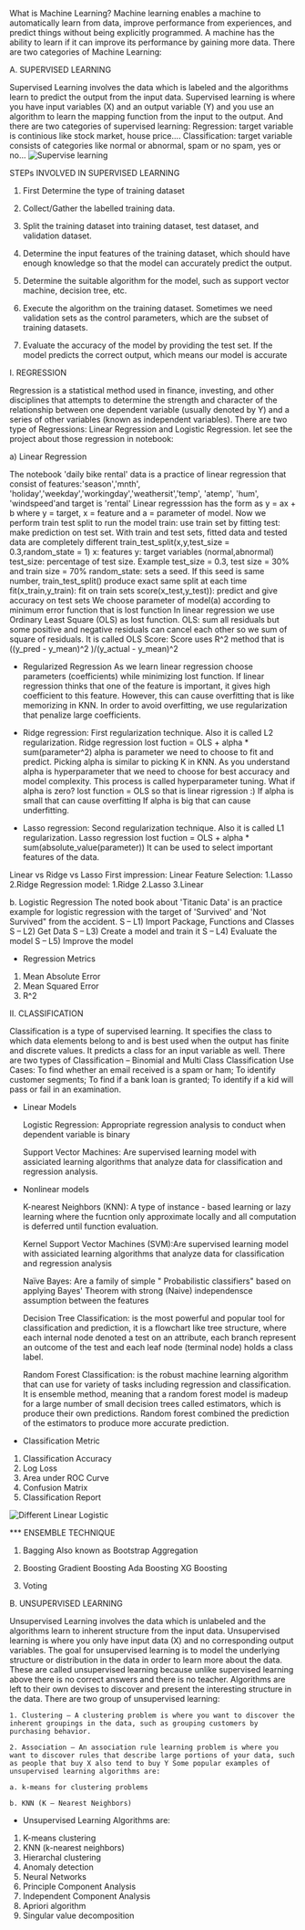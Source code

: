 What is Machine Learning?
Machine learning enables a machine to automatically learn from data, improve performance from experiences, and predict things without being explicitly programmed. A machine has the ability to learn if it can improve its performance by gaining more data. There are two categories of Machine Learning:

A. SUPERVISED LEARNING

Supervised Learning involves the data which is labeled and the algorithms learn to predict the output from the input data. Supervised learning is where you have input variables (X) and an output variable (Y) and you use an algorithm to learn the mapping function from the input to the output. And there are two categories of supervised learning:
Regression: target variable is continious like stock market, house price....
Classification: target variable consists of categories like normal or abnormal, spam or no spam, yes or no...
![Supervise learning](https://github.com/sspheng/Machine-Learning/assets/78303183/6887fc78-9f67-4b2f-a0b4-eb4c8bb11b5c)




STEPs INVOLVED IN SUPERVISED LEARNING

1. First Determine the type of training dataset
   
2. Collect/Gather the labelled training data.
   
3. Split the training dataset into training dataset, test dataset, and validation dataset.
   
4. Determine the input features of the training dataset, which should have enough knowledge so that the model can accurately predict the output.

5. Determine the suitable algorithm for the model, such as support vector machine, decision tree, etc.

6. Execute the algorithm on the training dataset. Sometimes we need validation sets as the control parameters, which are the subset of training datasets.

7. Evaluate the accuracy of the model by providing the test set. If the model predicts the correct output, which means our model is accurate

I. REGRESSION

Regression is a statistical method used in finance, investing, and other disciplines that attempts to determine the strength and character of the relationship between one dependent variable (usually denoted by Y) and a series of other variables (known as independent variables). There are two type of Regressions: Linear Regression and Logistic Regression. let see the project about those regression in notebook:

a) Linear Regression

The notebook 'daily bike rental' data is a practice of linear regression that consist of features:'season','mnth', 'holiday','weekday','workingday','weathersit','temp', 'atemp', 'hum', 'windspeed'and target is 'rental'
Linear regresssion has the form as y = ax + b where y = target, x = feature and a = parameter of model. Now we perform train test split to run the model
train: use train set by fitting
test: make prediction on test set.
With train and test sets, fitted data and tested data are completely different
train_test_split(x,y,test_size = 0.3,random_state = 1)
x: features
y: target variables (normal,abnormal)
test_size: percentage of test size. Example test_size = 0.3, test size = 30% and train size = 70%
random_state: sets a seed. If this seed is same number, train_test_split() produce exact same split at each time
fit(x_train,y_train): fit on train sets
score(x_test,y_test)): predict and give accuracy on test sets
We choose parameter of model(a) according to minimum error function that is lost function
In linear regression we use Ordinary Least Square (OLS) as lost function.
OLS: sum all residuals but some positive and negative residuals can cancel each other so we sum of square of residuals. It is called OLS
Score: Score uses R^2 method that is ((y_pred - y_mean)^2 )/(y_actual - y_mean)^2

* Regularized Regression
As we learn linear regression choose parameters (coefficients) while minimizing lost function. If linear regression thinks that one of the feature is important, it gives high coefficient to this feature. However, this can cause overfitting that is like memorizing in KNN. In order to avoid overfitting, we use regularization that penalize large coefficients.

* Ridge regression: First regularization technique. Also it is called L2 regularization.
Ridge regression lost fuction = OLS + alpha * sum(parameter^2)
alpha is parameter we need to choose to fit and predict. Picking alpha is similar to picking K in KNN. As you understand alpha is hyperparameter that we need to choose for best accuracy and model complexity. This process is called hyperparameter tuning.
What if alpha is zero? lost function = OLS so that is linear rigression :)
If alpha is small that can cause overfitting
If alpha is big that can cause underfitting.

* Lasso regression: Second regularization technique. Also it is called L1 regularization.
Lasso regression lost fuction = OLS + alpha * sum(absolute_value(parameter))
It can be used to select important features of the data.

Linear vs Ridge vs Lasso First impression: Linear Feature Selection: 1.Lasso 2.Ridge Regression model: 1.Ridge 2.Lasso 3.Linear

b. Logistic Regression
The noted book about 'Titanic Data' is an practice example for logistic regression with the target of 'Survived' and 'Not Survived" from the accident.
S – L1) Import Package, Functions and Classes
S – L2) Get Data 
S – L3) Create a model and train it
S – L4) Evaluate the model
S – L5) Improve the model

* Regression Metrics
1. Mean Absolute Error
2. Mean Squared Error
3. R^2


II. CLASSIFICATION

Classification is a type of supervised learning. It specifies the class to which data elements belong to and is best used when the output has finite and discrete values. It predicts a class for an input variable as well. There are two types of Classification 	–  Binomial and Multi Class
Classification Use Cases: To find whether an email received is a spam or ham; To identify customer segments; To find if a bank loan is granted; To identify if a kid will pass or fail in an examination.

* Linear Models

	Logistic Regression: Appropriate regression analysis to conduct when dependent variable is binary
 
	Support Vector Machines: Are supervised learning model with assiciated learning algorithms that analyze data for classification and regression analysis.

* Nonlinear models

	K-nearest Neighbors (KNN): A type of instance - based learning or lazy learning where the fucntion only approximate locally and all computation is deferred until function evaluation.
 
	Kernel Support Vector Machines (SVM):Are supervised learning model with assiciated learning algorithms that analyze data for classification and regression analysis
 
	Naïve Bayes: Are a family of simple " Probabilistic classifiers" based on applying Bayes' Theorem with strong (Naive) independensce assumption between the features
 
	Decision Tree Classification: is the most powerful and popular tool for classification and prediction, it is a flowchart like tree structure, where each internal node denoted a test on an attribute, each branch represent an outcome of the test and each leaf 	node (terminal node) holds a class label.
 
	Random Forest Classification: is the robust machine learning algorithm that can use for variety of tasks including regression and classification. It is ensemble method, meaning that a random forest model is madeup for a large number of small decision trees 	called estimators, which is produce their own predictions. Random forest combined the prediction of the estimators to produce more accurate prediction.

* Classification Metric
1. Classification Accuracy
2. Log Loss
3. Area under ROC Curve
4. Confusion Matrix
5. Classification Report

![Different Linear   Logistic ](https://github.com/sspheng/Machine-Learning/assets/78303183/af71db68-f5f5-4223-ab5b-ee8f27cc01f2)

*** ENSEMBLE TECHNIQUE

1. Bagging
	Also known as Bootstrap Aggregation

2. Boosting 
	Gradient Boosting
	Ada Boosting
	XG Boosting

3. Voting


B. UNSUPERVISED LEARNING

Unsupervised Learning involves the data which is unlabeled and the algorithms learn to inherent structure from the input data. Unsupervised learning is where you only have input data (X) and no corresponding output variables. The goal for unsupervised learning is to model the underlying structure or distribution in the data in order to learn more about the data. These are called unsupervised learning because unlike supervised learning above there is no correct answers and there is no teacher. Algorithms are left to their own devises to discover and present the interesting structure in the data. There are two group of unsupervised learning:

	1. Clustering – A clustering problem is where you want to discover the inherent groupings in the data, such as grouping customers by purchasing behavior.
 
	2. Association – An association rule learning problem is where you want to discover rules that describe large portions of your data, such as people that buy X also tend to buy Y Some popular examples of unsupervised learning algorithms are:
 
	a. k-means for clustering problems
 
	b. KNN (K – Nearest Neighbors)

* Unsupervised Learning Algorithms are:
1. K-means clustering
2. KNN (k-nearest neighbors)
3. Hierarchal clustering
4. Anomaly detection
5. Neural Networks
6. Principle Component Analysis
7. Independent Component Analysis
8. Apriori algorithm
9. Singular value decomposition

